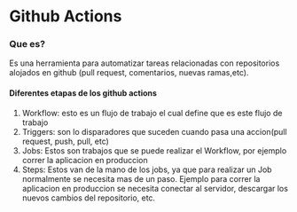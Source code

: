 # Github Actions 

### Que es? 

Es una herramienta para automatizar tareas relacionadas con repositorios 
alojados en github (pull request, comentarios, nuevas ramas,etc).

#### Diferentes etapas de los github actions

1. Workflow: esto es un flujo de trabajo el cual define que es este flujo de trabajo
2. Triggers: son lo disparadores que suceden cuando pasa una accion(pull request, push, pull, etc)
3. Jobs: Estos son trabajos que se puede realizar el Workflow, por ejemplo correr la aplicacion en produccion
4. Steps: Estos van de la mano de los jobs, ya que para realizar un Job normalmente se necesita mas de un paso. Ejemplo para correr la aplicacion 
en produccion se necesita conectar al servidor, descargar los nuevos cambios del repositorio, etc.

